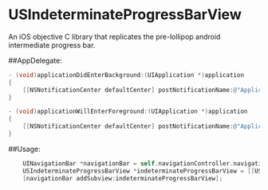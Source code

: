 # USIndeterminateProgressBarView
An iOS objective C library that replicates the pre-lollipop android intermediate progress bar.

##AppDelegate: 

```objective-c
- (void)applicationDidEnterBackground:(UIApplication *)application
{
    [[NSNotificationCenter defaultCenter] postNotificationName:@"ApplicationInBackground" object:nil];
}

- (void)applicationWillEnterForeground:(UIApplication *)application
{
    [[NSNotificationCenter defaultCenter] postNotificationName:@"ApplicationInForeground" object:nil];
}
```

##Usage:

```objective-c
    UINavigationBar *navigationBar = self.navigationController.navigationBar;
    USIndeterminateProgressBarView *indeterminateProgressBarView = [[USIndeterminateProgressBarView alloc] initWithFrame:CGRectMake(0, navigationBar.frame.size.height - 2, navigationBar.frame.size.width, 3) numberOfBars:3 marginWidth:5 timeTakenByOneBarToCoverScreen:2 barColor:[UIColor blackColor] backgroundColor:[UIColor whiteColor]];
    [navigationBar addSubview:indeterminateProgressBarView];
```
